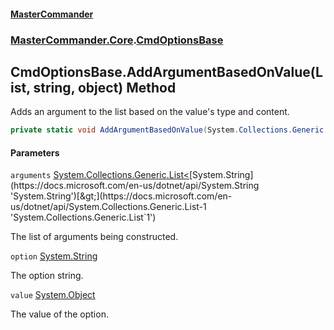 #### [MasterCommander](MasterCommander.md 'MasterCommander')
### [MasterCommander.Core](MasterCommander.md#MasterCommander.Core 'MasterCommander.Core').[CmdOptionsBase](CmdOptionsBase.md 'MasterCommander.Core.CmdOptionsBase')

## CmdOptionsBase.AddArgumentBasedOnValue(List<string>, string, object) Method

Adds an argument to the list based on the value's type and content.

```csharp
private static void AddArgumentBasedOnValue(System.Collections.Generic.List<string> arguments, string option, object value);
```
#### Parameters

<a name='MasterCommander.Core.CmdOptionsBase.AddArgumentBasedOnValue(System.Collections.Generic.List_string_,string,object).arguments'></a>

`arguments` [System.Collections.Generic.List&lt;](https://docs.microsoft.com/en-us/dotnet/api/System.Collections.Generic.List-1 'System.Collections.Generic.List`1')[System.String](https://docs.microsoft.com/en-us/dotnet/api/System.String 'System.String')[&gt;](https://docs.microsoft.com/en-us/dotnet/api/System.Collections.Generic.List-1 'System.Collections.Generic.List`1')

The list of arguments being constructed.

<a name='MasterCommander.Core.CmdOptionsBase.AddArgumentBasedOnValue(System.Collections.Generic.List_string_,string,object).option'></a>

`option` [System.String](https://docs.microsoft.com/en-us/dotnet/api/System.String 'System.String')

The option string.

<a name='MasterCommander.Core.CmdOptionsBase.AddArgumentBasedOnValue(System.Collections.Generic.List_string_,string,object).value'></a>

`value` [System.Object](https://docs.microsoft.com/en-us/dotnet/api/System.Object 'System.Object')

The value of the option.